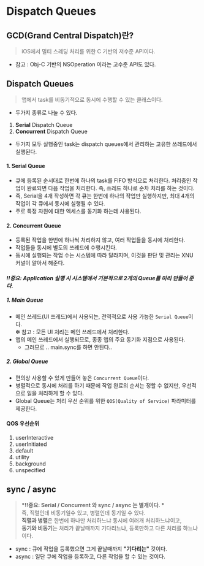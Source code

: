 # Dispatch Queues

## GCD(Grand Central Dispatch)란? 
> iOS에서 멀티 스레딩 처리를 위한 C 기반의 저수준 API이다.  

- 참고 : Obj-C 기반의 NSOperation 이라는 고수준 API도 있다.

## Dispatch Queues
> 앱에서 task를 비동기적으로 동시에 수행할 수 있는 클래스이다.

- 두가지 종류로 나눌 수 있다.
1. **Serial** Dispatch Queue
2. **Concurrent** Dispatch Queue
- 두가지 모두 실행중인 task는 dispatch queues에서 관리하는 고유한 쓰레드에서 실행된다.

#### 1. Serial Queue

- 큐에 등록된 순서대로 한번에 하나의 task를 FIFO 방식으로 처리한다. 처리중인 작업이 완료되면 다음 작업을 처리한다. 즉, 쓰레드 하나로 순차 처리를 하는 것이다. 
- 즉, Serial을 4개 작성하면 각 큐는 한번에 하나의 작업만 실행하지만, 최대 4개의 작업이 각 큐에서 동시에 실행될 수 있다.
- 주로 특정 자원에 대한 엑세스를 동기화 하는데 사용된다.

#### 2. Concurrent Queue

- 등록된 작업을 한번에 하나씩 처리하지 않고, 여러 작업들을 동시에 처리한다.
- 작업들을 동시에 별도의 쓰레드에 수행시킨다.  
- 동시에 실행되는 작업 수는 시스템에 따라 달라지며, 이것을 판단 및 관리는 XNU 커널이 알아서 해준다.


#### *!!중요: Application 실행 시 시스템에서 기본적으로 2개의 Queue를 미리 만들어 준다.*
##### 1. Main Queue
- 메인 쓰레드(UI 쓰레드)에서 사용되는, 전역적으로 사용 가능한 `Serial Queue`이다.  
  ✻ 참고 : 모든 UI 처리는 메인 쓰레드에서 처리한다.
- 앱의 메인 쓰레드에서 실행되므로, 종종 앱의 주요 동기화 지점으로 사용된다.
  - 그러므로 .. main.sync를 하면 안된다..

##### 2. Global Queue
- 편의상 사용할 수 있게 만들어 놓은 `Concurrent Queue`이다.
- 병렬적으로 동시에 처리를 하기 때문에 작업 완료의 순서는 정할 수 없지만, 우선적으로 일을 처리하게 할 수 있다.
- Global Queue는 처리 우선 순위를 위한 `QOS(Quality of Service)` 파라미터를 제공한다.

#### QOS 우선순위

1. userInteractive
2. userInitiated
3. default
4. utility
5. background
6. unspecified

## sync / async
> __*!!중요: Serial / Concurrent 와 sync / async 는 별개이다. *__   
> 즉, 직렬인데 비동기일수 있고, 병렬인데 동기일 수 있다.  
> **직렬과 병렬**은 한번에 하나만 처리하느냐 동시에 여러개 처리하느냐이고,   
> **동기와 비동기**는 처리가 끝날때까지 기다리느냐, 등록만하고 다른 처리를 하느냐이다.  



- sync : 큐에 작업을 등록했으면 그게 끝날때까지 **"기다리는"** 것이다.
- async : 일단 큐에 작업을 등록하고, 다른 작업을 할 수 있는 것이다.


